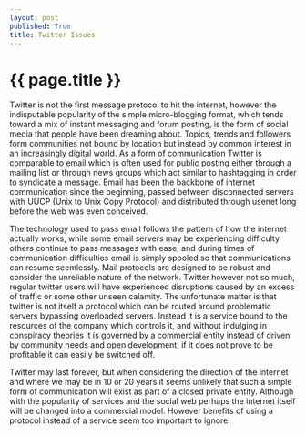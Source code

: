 ```yaml
---
layout: post
published: True
title: Twitter Issues
---
```

# {{ page.title }}
Twitter is not the first message protocol to hit the internet, however the
indisputable popularity of the simple micro-blogging format, which tends toward
a mix of instant messaging and forum posting, is the form of social media that
people have been dreaming about. Topics, trends and followers form communities
not bound by location but instead by common interest in an increasingly digital
world. As a form of communication Twitter is comparable to email which is often
used for public posting either through a mailing list or through news groups
which act similar to hashtagging in order to syndicate a message.
Email has been the backbone of internet communication since the beginning, passed
between disconnected servers with UUCP (Unix to Unix Copy Protocol) and distributed
through usenet long before the web was even conceived.

The technology used to pass email follows the pattern of how the internet actually
works, while some email servers may be experiencing difficulty others continue to
pass messages with ease, and during times of communication difficulties email is
simply spooled so that communications can resume seemlessly. Mail protocols are
designed to be robust and consider the unreliable nature of the network. Twitter
however not so much, regular twitter users will have experienced disruptions
caused by an excess of traffic or some other unseen calamity. The unfortunate
matter is that twitter is not itself a protocol which can be routed around
problematic servers bypassing overloaded servers. Instead it is a
service bound to the resources of the company which controls it, and without
indulging in conspiracy theories it is governed by a commercial entity
instead of driven by community needs and open development, if it does
not prove to be profitable it can easily be switched off.

Twitter may last forever, but when considering the direction of the internet and
where we may be in 10 or 20 years it seems unlikely that such a simple form of
communication will exist as part of a closed private entity. Although with the
popularity of services and the social web perhaps the internet itself will be
changed into a commercial model. However benefits of using a protocol instead of a
service seem too important to ignore.
